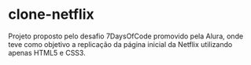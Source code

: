 # clone-netflix
Projeto proposto pelo desafio 7DaysOfCode promovido pela Alura, onde teve como objetivo a replicação da página inicial da Netflix utilizando apenas HTML5 e CSS3.
